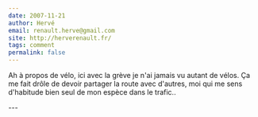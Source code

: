 ```yaml
---
date: 2007-11-21
author: Hervé
email: renault.herve@gmail.com
site: http://herverenault.fr/
tags: comment
permalink: false
---
```


<p>Ah à propos de vélo, ici avec la grève je n'ai jamais vu autant de vélos. Ça me fait drôle de devoir partager la route avec d'autres, moi qui me sens d'habitude bien seul de mon espèce dans le trafic..</p>
---